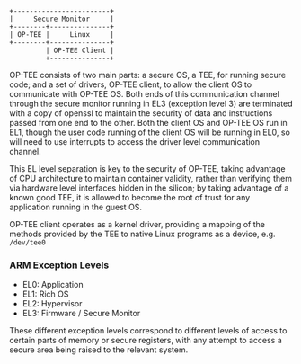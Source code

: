 
```
+------------------------+
|     Secure Monitor     |
+--------+---------------+
| OP-TEE |     Linux     |
+--------+---------------+
         | OP-TEE Client |
         +---------------+
```

OP-TEE consists of two main parts: a secure OS, a TEE, for running secure code; and a set of drivers, OP-TEE client, to allow the client OS to communicate with OP-TEE OS. Both ends of this communication channel through the secure monitor running in EL3 (exception level 3) are terminated with a copy of openssl to maintain the security of data and instructions passed from one end to the other. Both the client OS and OP-TEE OS run in EL1, though the user code running of the client OS will be running in EL0, so will need to use interrupts to access the driver level communication channel.

This EL level separation is key to the security of OP-TEE, taking advantage of CPU architecture to maintain container validity, rather than verifying them via hardware level interfaces hidden in the silicon; by taking advantage of a known good TEE, it is allowed to become the root of trust for any application running in the guest OS.

OP-TEE client operates as a kernel driver, providing a mapping of the methods provided by the TEE to native Linux programs as a device, e.g. `/dev/tee0`

### ARM Exception Levels

- EL0: Application
- EL1: Rich OS
- EL2: Hypervisor
- EL3: Firmware / Secure Monitor

These different exception levels correspond to different levels of access to certain parts of memory or secure registers, with any attempt to access a secure area being raised to the relevant system.

